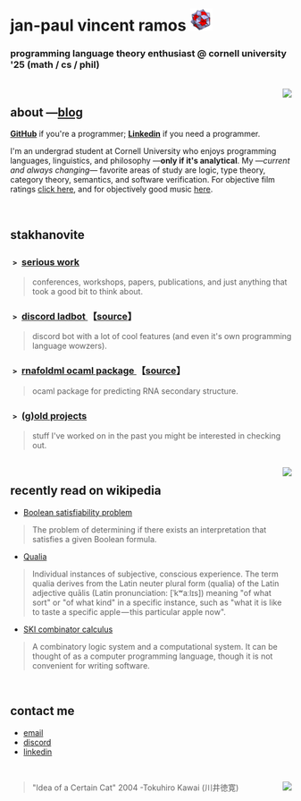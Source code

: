 # jan-paul vincent ramos ![alt text](./Data/icosi.png)
### programming language theory enthusiast @ cornell university '25 (math / cs / phil)

<br>

<img src="https://camo.githubusercontent.com/21a3ce80715bfadfef2b1576379cb6163a41ac0dd720cb6ae497f149f77aa3fd/68747470733a2f2f73706f746966792d6769746875622d70726f66696c652e76657263656c2e6170702f6170692f766965773f7569643d6e3837396f357a6b796b687764366967326e676a6b7a35757826636f7665725f696d6167653d74727565267468656d653d6e6f7661746f72656d" align="right">

## about —[blog](https://blog.jpramos.me)
[**GitHub**](https://github.com/jpVinnie) if you're a programmer; [**Linkedin**](https://www.linkedin.com/in/jpv-ramos/) if you need a programmer.

I'm an undergrad student at Cornell University who enjoys programming languages, linguistics, and philosophy —**only if it's analytical**. My —*current and always changing*— favorite areas of study are logic, type theory, category theory, semantics, and software verification. For objective film ratings [click here](https://letterboxd.com/Vinnely/), and for objectively good music [here](https://bandcamp.com/jpvinnely).

<br>

## stakhanovite
### ﹥ [serious work](https://research.jpramos.me)
> conferences, workshops, papers, publications, and just anything that took a good bit to think about. 

### ﹥ [discord ladbot ](https://camto.github.io/Lad/Website/) 【[source](https://github.com/Camto/Lad)】
> discord bot with a lot of cool features (and even it's own programming language wowzers).

### ﹥ [rnafoldml ocaml package ](https://jpramos.me/RNAfoldml/) 【[source](https://github.com/jpVinnie/RNAfoldml)】
> ocaml package for predicting RNA secondary structure.

### ﹥ [(g)old projects](https://github.com/jpVinnie?tab=repositories&q=&type=&language=&sort=name)
> stuff I've worked on in the past you might be interested in checking out.

<br>

<img height=500px src="https://raw.githubusercontent.com/jpVinnie/jpvinnie.github.io/master/Data/qualia.png" align="right">

## recently read on wikipedia 
- [Boolean satisfiability problem](https://en.wikipedia.org/wiki/Boolean_satisfiability_problem)
> The problem of determining if there exists an interpretation that satisfies a given Boolean formula. 

- [Qualia](https://en.wikipedia.org/wiki/Qualia)
> Individual instances of subjective, conscious experience. The term qualia derives from the Latin neuter plural form (qualia) of the Latin adjective quālis (Latin pronunciation: [ˈkʷaːlɪs]) meaning "of what sort" or "of what kind" in a specific instance, such as "what it is like to taste a specific apple — this particular apple now".

- [SKI combinator calculus](https://en.wikipedia.org/wiki/SKI_combinator_calculus)
> A combinatory logic system and a computational system. It can be thought of as a computer programming language, though it is not convenient for writing software.


<br>

## contact me
- [email](mailto:jvr34@cornell.edu)
- [discord](https://discord.com/users/294518633541926912)
- [linkedin](https://www.linkedin.com/in/jan-paul-v-ramos-6268bb208/)

<br>

> "Idea of a Certain Cat" 2004 -Tokuhiro Kawai (川井徳寛) <img height=100px src="https://raw.githubusercontent.com/jpVinnie/jpvinnie.github.io/master/Data/Tokuhiro%20Kawai2.jpg" align="right">
